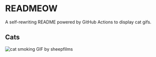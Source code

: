 # READMEOW

A self-rewriting README powered by GitHub Actions to display cat gifs.

## Cats

![cat smoking GIF by sheepfilms](https://media0.giphy.com/media/l0ExdMHUDKteztyfe/200.gif?cid=9acd02daanas06uv5xbm4irezluz5ffn6ojst4wnwkz1iji7&ep=v1_gifs_search&rid=200.gif&ct=g)
